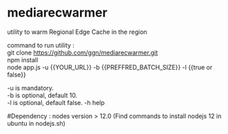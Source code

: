 # mediarecwarmer
utility to warm Regional Edge Cache in the region


command to run utility :  
git clone https://github.com/ggn/mediarecwarmer.git   
npm install  
node app.js -u {{YOUR_URL}} -b {{PREFFRED_BATCH_SIZE}} -l {{true or false}}  

-u is mandatory.   
-b is optional, default 10.   
-l is optional, default false. 
-h help

#Dependency : nodes version > 12.0 (Find commands to install nodejs 12 in ubuntu in nodejs.sh)
